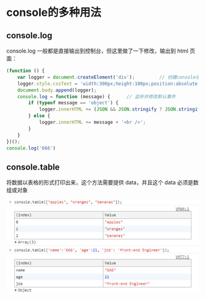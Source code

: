 # console的多种用法

console.log
---

console.log 一般都是直接输出到控制台，但这里做了一下修改，输出到 html 页面：

```javascript
(function () {
    var logger = document.createElement('div');         // 创建console信息的容器
    logger.style.cssText = 'width:300px;height:100px;position:absolute;right:0;bottom:0;border:1px solid #ccc;';
    document.body.append(logger);
    console.log = function (message) {      // 监听并修改默认事件
        if (typeof message == 'object') {
            logger.innerHTML += (JSON && JSON.stringify ? JSON.stringify(message) : message) + '<br />';
        } else {
            logger.innerHTML += message + '<br />';
        }
    }
})();
console.log('666')
```

console.table
---

将数据以表格的形式打印出来，这个方法需要提供 data，并且这个 data 必须是数组或对象

![输出为数组](/img/consoleTableArray.png "输出为数组的截图")
![输出为对象](/img/consoleTableObject.png "输出为对象的截图")